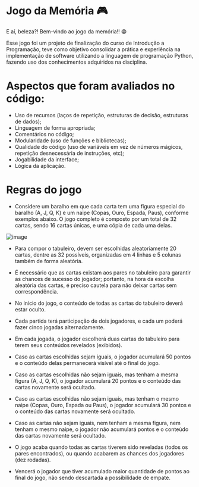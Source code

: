 # Jogo da Memória :video_game:

E aí, beleza?! Bem-vindo ao jogo da memória!! :grin:

Esse jogo foi um projeto de finalização do curso de Introdução a Programação, teve como objetivo consolidar a prática e experiência na implementação de software utilizando a
linguagem de programação Python, fazendo uso dos conhecimentos adquiridos na disciplina.

# Aspectos que foram avaliados no código:
- Uso de recursos (laços de repetição, estruturas de decisão, estruturas de dados); 
- Linguagem de forma apropriada; 
- Comentários no código; 
- Modularidade (uso de funções e bibliotecas); 
- Qualidade do código (uso de variáveis em vez de números mágicos, repetição desnecessária de instruções, etc); 
- Jogabilidade da interface; 
- Lógica da aplicação.

# Regras do jogo

- Considere um baralho em que cada carta tem uma figura especial do baralho (A, J, Q, K) e um
naipe (Copas, Ouro, Espada, Paus), conforme exemplos abaixo. O jogo completo é composto por
um total de 32 cartas, sendo 16 cartas únicas, e uma cópia de cada uma delas.

![image](https://github.com/Endril18/Jogo-Da-MemoriaTerminal/assets/105693005/a91a4f54-8bc8-4453-ae15-7fe4e1c1efd2)

- Para compor o tabuleiro, devem ser escolhidas aleatoriamente 20 cartas, dentre as 32 possíveis,
organizadas em 4 linhas e 5 colunas também de forma aleatória.

- É necessário que as cartas existam aos pares no tabuleiro para garantir as chances de sucesso do
jogador; portanto, na hora da escolha aleatória das cartas, é preciso cautela para não deixar cartas
sem correspondência.

- No início do jogo, o conteúdo de todas as cartas do tabuleiro deverá estar oculto.

- Cada partida terá participação de dois jogadores, e cada um poderá fazer cinco jogadas
alternadamente.

- Em cada jogada, o jogador escolherá duas cartas do tabuleiro para terem seus conteúdos
revelados (exibidos).

- Caso as cartas escolhidas sejam iguais, o jogador acumulará 50 pontos e o conteúdo delas
permanecerá visível até o final do jogo.

- Caso as cartas escolhidas não sejam iguais, mas tenham a mesma figura (A, J, Q, K), o jogador
acumulará 20 pontos e o conteúdo das cartas novamente será ocultado.

- Caso as cartas escolhidas não sejam iguais, mas tenham o mesmo naipe (Copas, Ouro, Espada
ou Paus), o jogador acumulará 30 pontos e o conteúdo das cartas novamente será ocultado.

- Caso as cartas não sejam iguais, nem tenham a mesma figura, nem tenham o mesmo naipe, o
jogador não acumulará pontos e o conteúdo das cartas novamente será ocultado.

- O jogo acaba quando todas as cartas tiverem sido reveladas (todos os pares encontrados), ou
quando acabarem as chances dos jogadores (dez rodadas).

- Vencerá o jogador que tiver acumulado maior quantidade de pontos ao final do jogo, não sendo
descartada a possibilidade de empate.
